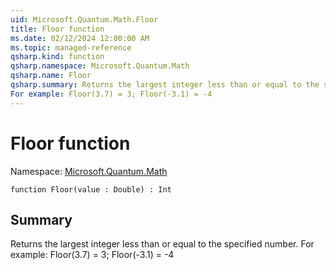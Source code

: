```yaml
---
uid: Microsoft.Quantum.Math.Floor
title: Floor function
ms.date: 02/12/2024 12:00:00 AM
ms.topic: managed-reference
qsharp.kind: function
qsharp.namespace: Microsoft.Quantum.Math
qsharp.name: Floor
qsharp.summary: Returns the largest integer less than or equal to the specified number.
For example: Floor(3.7) = 3; Floor(-3.1) = -4
---
```


# Floor function

Namespace: [Microsoft.Quantum.Math](xref:Microsoft.Quantum.Math)

```qsharp
function Floor(value : Double) : Int
```

## Summary
Returns the largest integer less than or equal to the specified number.
For example: Floor(3.7) = 3; Floor(-3.1) = -4
